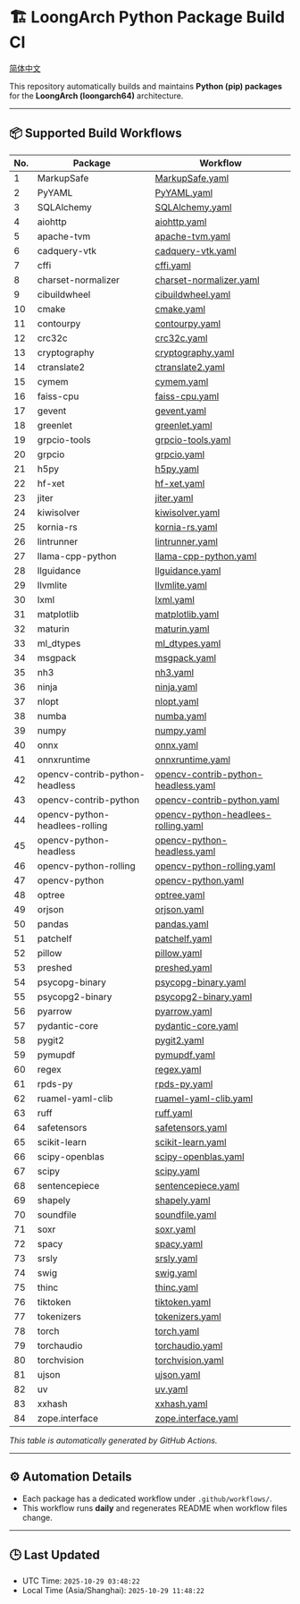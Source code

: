 # 🏗️ LoongArch Python Package Build CI

[简体中文](./README_zh.md)

This repository automatically builds and maintains **Python (pip) packages** for the **LoongArch (loongarch64)** architecture.

---

## 📦 Supported Build Workflows

| No. | Package | Workflow |
|-----|----------|-----------|
| 1 | MarkupSafe | [MarkupSafe.yaml](https://github.com/Loongson-Cloud-Community/pypi/blob/main/.github/workflows/MarkupSafe.yaml) |
| 2 | PyYAML | [PyYAML.yaml](https://github.com/Loongson-Cloud-Community/pypi/blob/main/.github/workflows/PyYAML.yaml) |
| 3 | SQLAlchemy | [SQLAlchemy.yaml](https://github.com/Loongson-Cloud-Community/pypi/blob/main/.github/workflows/SQLAlchemy.yaml) |
| 4 | aiohttp | [aiohttp.yaml](https://github.com/Loongson-Cloud-Community/pypi/blob/main/.github/workflows/aiohttp.yaml) |
| 5 | apache-tvm | [apache-tvm.yaml](https://github.com/Loongson-Cloud-Community/pypi/blob/main/.github/workflows/apache-tvm.yaml) |
| 6 | cadquery-vtk | [cadquery-vtk.yaml](https://github.com/Loongson-Cloud-Community/pypi/blob/main/.github/workflows/cadquery-vtk.yaml) |
| 7 | cffi | [cffi.yaml](https://github.com/Loongson-Cloud-Community/pypi/blob/main/.github/workflows/cffi.yaml) |
| 8 | charset-normalizer | [charset-normalizer.yaml](https://github.com/Loongson-Cloud-Community/pypi/blob/main/.github/workflows/charset-normalizer.yaml) |
| 9 | cibuildwheel | [cibuildwheel.yaml](https://github.com/Loongson-Cloud-Community/pypi/blob/main/.github/workflows/cibuildwheel.yaml) |
| 10 | cmake | [cmake.yaml](https://github.com/Loongson-Cloud-Community/pypi/blob/main/.github/workflows/cmake.yaml) |
| 11 | contourpy | [contourpy.yaml](https://github.com/Loongson-Cloud-Community/pypi/blob/main/.github/workflows/contourpy.yaml) |
| 12 | crc32c | [crc32c.yaml](https://github.com/Loongson-Cloud-Community/pypi/blob/main/.github/workflows/crc32c.yaml) |
| 13 | cryptography | [cryptography.yaml](https://github.com/Loongson-Cloud-Community/pypi/blob/main/.github/workflows/cryptography.yaml) |
| 14 | ctranslate2 | [ctranslate2.yaml](https://github.com/Loongson-Cloud-Community/pypi/blob/main/.github/workflows/ctranslate2.yaml) |
| 15 | cymem | [cymem.yaml](https://github.com/Loongson-Cloud-Community/pypi/blob/main/.github/workflows/cymem.yaml) |
| 16 | faiss-cpu | [faiss-cpu.yaml](https://github.com/Loongson-Cloud-Community/pypi/blob/main/.github/workflows/faiss-cpu.yaml) |
| 17 | gevent | [gevent.yaml](https://github.com/Loongson-Cloud-Community/pypi/blob/main/.github/workflows/gevent.yaml) |
| 18 | greenlet | [greenlet.yaml](https://github.com/Loongson-Cloud-Community/pypi/blob/main/.github/workflows/greenlet.yaml) |
| 19 | grpcio-tools | [grpcio-tools.yaml](https://github.com/Loongson-Cloud-Community/pypi/blob/main/.github/workflows/grpcio-tools.yaml) |
| 20 | grpcio | [grpcio.yaml](https://github.com/Loongson-Cloud-Community/pypi/blob/main/.github/workflows/grpcio.yaml) |
| 21 | h5py | [h5py.yaml](https://github.com/Loongson-Cloud-Community/pypi/blob/main/.github/workflows/h5py.yaml) |
| 22 | hf-xet | [hf-xet.yaml](https://github.com/Loongson-Cloud-Community/pypi/blob/main/.github/workflows/hf-xet.yaml) |
| 23 | jiter | [jiter.yaml](https://github.com/Loongson-Cloud-Community/pypi/blob/main/.github/workflows/jiter.yaml) |
| 24 | kiwisolver | [kiwisolver.yaml](https://github.com/Loongson-Cloud-Community/pypi/blob/main/.github/workflows/kiwisolver.yaml) |
| 25 | kornia-rs | [kornia-rs.yaml](https://github.com/Loongson-Cloud-Community/pypi/blob/main/.github/workflows/kornia-rs.yaml) |
| 26 | lintrunner | [lintrunner.yaml](https://github.com/Loongson-Cloud-Community/pypi/blob/main/.github/workflows/lintrunner.yaml) |
| 27 | llama-cpp-python | [llama-cpp-python.yaml](https://github.com/Loongson-Cloud-Community/pypi/blob/main/.github/workflows/llama-cpp-python.yaml) |
| 28 | llguidance | [llguidance.yaml](https://github.com/Loongson-Cloud-Community/pypi/blob/main/.github/workflows/llguidance.yaml) |
| 29 | llvmlite | [llvmlite.yaml](https://github.com/Loongson-Cloud-Community/pypi/blob/main/.github/workflows/llvmlite.yaml) |
| 30 | lxml | [lxml.yaml](https://github.com/Loongson-Cloud-Community/pypi/blob/main/.github/workflows/lxml.yaml) |
| 31 | matplotlib | [matplotlib.yaml](https://github.com/Loongson-Cloud-Community/pypi/blob/main/.github/workflows/matplotlib.yaml) |
| 32 | maturin | [maturin.yaml](https://github.com/Loongson-Cloud-Community/pypi/blob/main/.github/workflows/maturin.yaml) |
| 33 | ml_dtypes | [ml_dtypes.yaml](https://github.com/Loongson-Cloud-Community/pypi/blob/main/.github/workflows/ml_dtypes.yaml) |
| 34 | msgpack | [msgpack.yaml](https://github.com/Loongson-Cloud-Community/pypi/blob/main/.github/workflows/msgpack.yaml) |
| 35 | nh3 | [nh3.yaml](https://github.com/Loongson-Cloud-Community/pypi/blob/main/.github/workflows/nh3.yaml) |
| 36 | ninja | [ninja.yaml](https://github.com/Loongson-Cloud-Community/pypi/blob/main/.github/workflows/ninja.yaml) |
| 37 | nlopt | [nlopt.yaml](https://github.com/Loongson-Cloud-Community/pypi/blob/main/.github/workflows/nlopt.yaml) |
| 38 | numba | [numba.yaml](https://github.com/Loongson-Cloud-Community/pypi/blob/main/.github/workflows/numba.yaml) |
| 39 | numpy | [numpy.yaml](https://github.com/Loongson-Cloud-Community/pypi/blob/main/.github/workflows/numpy.yaml) |
| 40 | onnx | [onnx.yaml](https://github.com/Loongson-Cloud-Community/pypi/blob/main/.github/workflows/onnx.yaml) |
| 41 | onnxruntime | [onnxruntime.yaml](https://github.com/Loongson-Cloud-Community/pypi/blob/main/.github/workflows/onnxruntime.yaml) |
| 42 | opencv-contrib-python-headless | [opencv-contrib-python-headless.yaml](https://github.com/Loongson-Cloud-Community/pypi/blob/main/.github/workflows/opencv-contrib-python-headless.yaml) |
| 43 | opencv-contrib-python | [opencv-contrib-python.yaml](https://github.com/Loongson-Cloud-Community/pypi/blob/main/.github/workflows/opencv-contrib-python.yaml) |
| 44 | opencv-python-headlees-rolling | [opencv-python-headlees-rolling.yaml](https://github.com/Loongson-Cloud-Community/pypi/blob/main/.github/workflows/opencv-python-headlees-rolling.yaml) |
| 45 | opencv-python-headless | [opencv-python-headless.yaml](https://github.com/Loongson-Cloud-Community/pypi/blob/main/.github/workflows/opencv-python-headless.yaml) |
| 46 | opencv-python-rolling | [opencv-python-rolling.yaml](https://github.com/Loongson-Cloud-Community/pypi/blob/main/.github/workflows/opencv-python-rolling.yaml) |
| 47 | opencv-python | [opencv-python.yaml](https://github.com/Loongson-Cloud-Community/pypi/blob/main/.github/workflows/opencv-python.yaml) |
| 48 | optree | [optree.yaml](https://github.com/Loongson-Cloud-Community/pypi/blob/main/.github/workflows/optree.yaml) |
| 49 | orjson | [orjson.yaml](https://github.com/Loongson-Cloud-Community/pypi/blob/main/.github/workflows/orjson.yaml) |
| 50 | pandas | [pandas.yaml](https://github.com/Loongson-Cloud-Community/pypi/blob/main/.github/workflows/pandas.yaml) |
| 51 | patchelf | [patchelf.yaml](https://github.com/Loongson-Cloud-Community/pypi/blob/main/.github/workflows/patchelf.yaml) |
| 52 | pillow | [pillow.yaml](https://github.com/Loongson-Cloud-Community/pypi/blob/main/.github/workflows/pillow.yaml) |
| 53 | preshed | [preshed.yaml](https://github.com/Loongson-Cloud-Community/pypi/blob/main/.github/workflows/preshed.yaml) |
| 54 | psycopg-binary | [psycopg-binary.yaml](https://github.com/Loongson-Cloud-Community/pypi/blob/main/.github/workflows/psycopg-binary.yaml) |
| 55 | psycopg2-binary | [psycopg2-binary.yaml](https://github.com/Loongson-Cloud-Community/pypi/blob/main/.github/workflows/psycopg2-binary.yaml) |
| 56 | pyarrow | [pyarrow.yaml](https://github.com/Loongson-Cloud-Community/pypi/blob/main/.github/workflows/pyarrow.yaml) |
| 57 | pydantic-core | [pydantic-core.yaml](https://github.com/Loongson-Cloud-Community/pypi/blob/main/.github/workflows/pydantic-core.yaml) |
| 58 | pygit2 | [pygit2.yaml](https://github.com/Loongson-Cloud-Community/pypi/blob/main/.github/workflows/pygit2.yaml) |
| 59 | pymupdf | [pymupdf.yaml](https://github.com/Loongson-Cloud-Community/pypi/blob/main/.github/workflows/pymupdf.yaml) |
| 60 | regex | [regex.yaml](https://github.com/Loongson-Cloud-Community/pypi/blob/main/.github/workflows/regex.yaml) |
| 61 | rpds-py | [rpds-py.yaml](https://github.com/Loongson-Cloud-Community/pypi/blob/main/.github/workflows/rpds-py.yaml) |
| 62 | ruamel-yaml-clib | [ruamel-yaml-clib.yaml](https://github.com/Loongson-Cloud-Community/pypi/blob/main/.github/workflows/ruamel-yaml-clib.yaml) |
| 63 | ruff | [ruff.yaml](https://github.com/Loongson-Cloud-Community/pypi/blob/main/.github/workflows/ruff.yaml) |
| 64 | safetensors | [safetensors.yaml](https://github.com/Loongson-Cloud-Community/pypi/blob/main/.github/workflows/safetensors.yaml) |
| 65 | scikit-learn | [scikit-learn.yaml](https://github.com/Loongson-Cloud-Community/pypi/blob/main/.github/workflows/scikit-learn.yaml) |
| 66 | scipy-openblas | [scipy-openblas.yaml](https://github.com/Loongson-Cloud-Community/pypi/blob/main/.github/workflows/scipy-openblas.yaml) |
| 67 | scipy | [scipy.yaml](https://github.com/Loongson-Cloud-Community/pypi/blob/main/.github/workflows/scipy.yaml) |
| 68 | sentencepiece | [sentencepiece.yaml](https://github.com/Loongson-Cloud-Community/pypi/blob/main/.github/workflows/sentencepiece.yaml) |
| 69 | shapely | [shapely.yaml](https://github.com/Loongson-Cloud-Community/pypi/blob/main/.github/workflows/shapely.yaml) |
| 70 | soundfile | [soundfile.yaml](https://github.com/Loongson-Cloud-Community/pypi/blob/main/.github/workflows/soundfile.yaml) |
| 71 | soxr | [soxr.yaml](https://github.com/Loongson-Cloud-Community/pypi/blob/main/.github/workflows/soxr.yaml) |
| 72 | spacy | [spacy.yaml](https://github.com/Loongson-Cloud-Community/pypi/blob/main/.github/workflows/spacy.yaml) |
| 73 | srsly | [srsly.yaml](https://github.com/Loongson-Cloud-Community/pypi/blob/main/.github/workflows/srsly.yaml) |
| 74 | swig | [swig.yaml](https://github.com/Loongson-Cloud-Community/pypi/blob/main/.github/workflows/swig.yaml) |
| 75 | thinc | [thinc.yaml](https://github.com/Loongson-Cloud-Community/pypi/blob/main/.github/workflows/thinc.yaml) |
| 76 | tiktoken | [tiktoken.yaml](https://github.com/Loongson-Cloud-Community/pypi/blob/main/.github/workflows/tiktoken.yaml) |
| 77 | tokenizers | [tokenizers.yaml](https://github.com/Loongson-Cloud-Community/pypi/blob/main/.github/workflows/tokenizers.yaml) |
| 78 | torch | [torch.yaml](https://github.com/Loongson-Cloud-Community/pypi/blob/main/.github/workflows/torch.yaml) |
| 79 | torchaudio | [torchaudio.yaml](https://github.com/Loongson-Cloud-Community/pypi/blob/main/.github/workflows/torchaudio.yaml) |
| 80 | torchvision | [torchvision.yaml](https://github.com/Loongson-Cloud-Community/pypi/blob/main/.github/workflows/torchvision.yaml) |
| 81 | ujson | [ujson.yaml](https://github.com/Loongson-Cloud-Community/pypi/blob/main/.github/workflows/ujson.yaml) |
| 82 | uv | [uv.yaml](https://github.com/Loongson-Cloud-Community/pypi/blob/main/.github/workflows/uv.yaml) |
| 83 | xxhash | [xxhash.yaml](https://github.com/Loongson-Cloud-Community/pypi/blob/main/.github/workflows/xxhash.yaml) |
| 84 | zope.interface | [zope.interface.yaml](https://github.com/Loongson-Cloud-Community/pypi/blob/main/.github/workflows/zope.interface.yaml) |

_This table is automatically generated by GitHub Actions._

---

## ⚙️ Automation Details

- Each package has a dedicated workflow under `.github/workflows/`.
- This workflow runs **daily** and regenerates README when workflow files change.

---

## 🕒 Last Updated

- UTC Time: `2025-10-29 03:48:22`
- Local Time (Asia/Shanghai): `2025-10-29 11:48:22`
